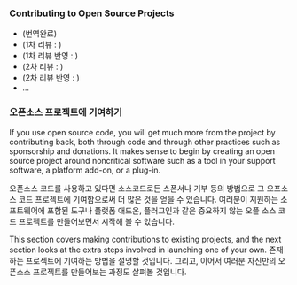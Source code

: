 ﻿### Contributing to Open Source Projects

* (번역완료)
* (1차 리뷰 : )
* (1차 리뷰 반영 : )
* (2차 리뷰 : )
* (2차 리뷰 반영 : )
* ...

### 오픈소스 프로젝트에 기여하기

If you use open source code, you will get much more from the project by contributing back, both through code and through other 
practices such as sponsorship and donations. It makes sense to begin by creating an open source project around noncritical 
software such as a tool in your support software, a platform add-on, or a plug-in.

오픈소스 코드를 사용하고 있다면 소스코드로든 스폰서나 기부 등의 방법으로 그 오프소스 코드 프로젝트에 기여함으로써 더 많은 것을 얻을 수 있습니다. 
여러분이 지원하는 소프트웨어에 포함된 도구나 플랫폼 애드온, 플러그인과 같은 중요하지 않는 오픝 소스 코드 프로젝트를 만들어보면서 시작해 볼 수
있습니다.

This section covers making contributions to existing projects, and the next section looks at the extra steps involved in 
launching one of your own.
존재하는 프로젝트에 기여하는 방법을 설명할 것입니다. 그리고, 이어서 여러분 자신만의 오픈소스 프로젝트를 만들어보는 과정도 살펴볼 것입니다.
